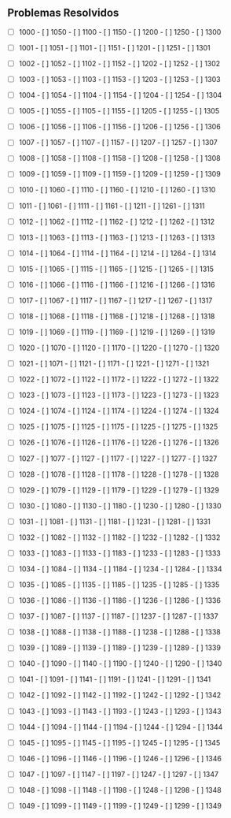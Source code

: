 
## Problemas Resolvidos

- [ ] 1000 - [ ] 1050 - [ ] 1100 - [ ] 1150 - [ ] 1200 - [ ] 1250 - [ ] 1300
- [ ] 1001 - [ ] 1051 - [ ] 1101 - [ ] 1151 - [ ] 1201 - [ ] 1251 - [ ] 1301
- [ ] 1002 - [ ] 1052 - [ ] 1102 - [ ] 1152 - [ ] 1202 - [ ] 1252 - [ ] 1302
- [ ] 1003 - [ ] 1053 - [ ] 1103 - [ ] 1153 - [ ] 1203 - [ ] 1253 - [ ] 1303
- [ ] 1004 - [ ] 1054 - [ ] 1104 - [ ] 1154 - [ ] 1204 - [ ] 1254 - [ ] 1304
- [ ] 1005 - [ ] 1055 - [ ] 1105 - [ ] 1155 - [ ] 1205 - [ ] 1255 - [ ] 1305
- [ ] 1006 - [ ] 1056 - [ ] 1106 - [ ] 1156 - [ ] 1206 - [ ] 1256 - [ ] 1306
- [ ] 1007 - [ ] 1057 - [ ] 1107 - [ ] 1157 - [ ] 1207 - [ ] 1257 - [ ] 1307
- [ ] 1008 - [ ] 1058 - [ ] 1108 - [ ] 1158 - [ ] 1208 - [ ] 1258 - [ ] 1308
- [ ] 1009 - [ ] 1059 - [ ] 1109 - [ ] 1159 - [ ] 1209 - [ ] 1259 - [ ] 1309
- [ ] 1010 - [ ] 1060 - [ ] 1110 - [ ] 1160 - [ ] 1210 - [ ] 1260 - [ ] 1310
- [ ] 1011 - [ ] 1061 - [ ] 1111 - [ ] 1161 - [ ] 1211 - [ ] 1261 - [ ] 1311
- [ ] 1012 - [ ] 1062 - [ ] 1112 - [ ] 1162 - [ ] 1212 - [ ] 1262 - [ ] 1312
- [ ] 1013 - [ ] 1063 - [ ] 1113 - [ ] 1163 - [ ] 1213 - [ ] 1263 - [ ] 1313
- [ ] 1014 - [ ] 1064 - [ ] 1114 - [ ] 1164 - [ ] 1214 - [ ] 1264 - [ ] 1314
- [ ] 1015 - [ ] 1065 - [ ] 1115 - [ ] 1165 - [ ] 1215 - [ ] 1265 - [ ] 1315
- [ ] 1016 - [ ] 1066 - [ ] 1116 - [ ] 1166 - [ ] 1216 - [ ] 1266 - [ ] 1316
- [ ] 1017 - [ ] 1067 - [ ] 1117 - [ ] 1167 - [ ] 1217 - [ ] 1267 - [ ] 1317
- [ ] 1018 - [ ] 1068 - [ ] 1118 - [ ] 1168 - [ ] 1218 - [ ] 1268 - [ ] 1318
- [ ] 1019 - [ ] 1069 - [ ] 1119 - [ ] 1169 - [ ] 1219 - [ ] 1269 - [ ] 1319
- [ ] 1020 - [ ] 1070 - [ ] 1120 - [ ] 1170 - [ ] 1220 - [ ] 1270 - [ ] 1320
- [ ] 1021 - [ ] 1071 - [ ] 1121 - [ ] 1171 - [ ] 1221 - [ ] 1271 - [ ] 1321
- [ ] 1022 - [ ] 1072 - [ ] 1122 - [ ] 1172 - [ ] 1222 - [ ] 1272 - [ ] 1322
- [ ] 1023 - [ ] 1073 - [ ] 1123 - [ ] 1173 - [ ] 1223 - [ ] 1273 - [ ] 1323
- [ ] 1024 - [ ] 1074 - [ ] 1124 - [ ] 1174 - [ ] 1224 - [ ] 1274 - [ ] 1324
- [ ] 1025 - [ ] 1075 - [ ] 1125 - [ ] 1175 - [ ] 1225 - [ ] 1275 - [ ] 1325
- [ ] 1026 - [ ] 1076 - [ ] 1126 - [ ] 1176 - [ ] 1226 - [ ] 1276 - [ ] 1326
- [ ] 1027 - [ ] 1077 - [ ] 1127 - [ ] 1177 - [ ] 1227 - [ ] 1277 - [ ] 1327
- [ ] 1028 - [ ] 1078 - [ ] 1128 - [ ] 1178 - [ ] 1228 - [ ] 1278 - [ ] 1328
- [ ] 1029 - [ ] 1079 - [ ] 1129 - [ ] 1179 - [ ] 1229 - [ ] 1279 - [ ] 1329
- [ ] 1030 - [ ] 1080 - [ ] 1130 - [ ] 1180 - [ ] 1230 - [ ] 1280 - [ ] 1330
- [ ] 1031 - [ ] 1081 - [ ] 1131 - [ ] 1181 - [ ] 1231 - [ ] 1281 - [ ] 1331
- [ ] 1032 - [ ] 1082 - [ ] 1132 - [ ] 1182 - [ ] 1232 - [ ] 1282 - [ ] 1332
- [ ] 1033 - [ ] 1083 - [ ] 1133 - [ ] 1183 - [ ] 1233 - [ ] 1283 - [ ] 1333
- [ ] 1034 - [ ] 1084 - [ ] 1134 - [ ] 1184 - [ ] 1234 - [ ] 1284 - [ ] 1334
- [ ] 1035 - [ ] 1085 - [ ] 1135 - [ ] 1185 - [ ] 1235 - [ ] 1285 - [ ] 1335
- [ ] 1036 - [ ] 1086 - [ ] 1136 - [ ] 1186 - [ ] 1236 - [ ] 1286 - [ ] 1336
- [ ] 1037 - [ ] 1087 - [ ] 1137 - [ ] 1187 - [ ] 1237 - [ ] 1287 - [ ] 1337
- [ ] 1038 - [ ] 1088 - [ ] 1138 - [ ] 1188 - [ ] 1238 - [ ] 1288 - [ ] 1338
- [ ] 1039 - [ ] 1089 - [ ] 1139 - [ ] 1189 - [ ] 1239 - [ ] 1289 - [ ] 1339
- [ ] 1040 - [ ] 1090 - [ ] 1140 - [ ] 1190 - [ ] 1240 - [ ] 1290 - [ ] 1340
- [ ] 1041 - [ ] 1091 - [ ] 1141 - [ ] 1191 - [ ] 1241 - [ ] 1291 - [ ] 1341
- [ ] 1042 - [ ] 1092 - [ ] 1142 - [ ] 1192 - [ ] 1242 - [ ] 1292 - [ ] 1342
- [ ] 1043 - [ ] 1093 - [ ] 1143 - [ ] 1193 - [ ] 1243 - [ ] 1293 - [ ] 1343
- [ ] 1044 - [ ] 1094 - [ ] 1144 - [ ] 1194 - [ ] 1244 - [ ] 1294 - [ ] 1344
- [ ] 1045 - [ ] 1095 - [ ] 1145 - [ ] 1195 - [ ] 1245 - [ ] 1295 - [ ] 1345
- [ ] 1046 - [ ] 1096 - [ ] 1146 - [ ] 1196 - [ ] 1246 - [ ] 1296 - [ ] 1346
- [ ] 1047 - [ ] 1097 - [ ] 1147 - [ ] 1197 - [ ] 1247 - [ ] 1297 - [ ] 1347
- [ ] 1048 - [ ] 1098 - [ ] 1148 - [ ] 1198 - [ ] 1248 - [ ] 1298 - [ ] 1348
- [ ] 1049 - [ ] 1099 - [ ] 1149 - [ ] 1199 - [ ] 1249 - [ ] 1299 - [ ] 1349

